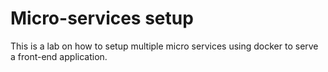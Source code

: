 # Micro-services setup 

This is a lab on how to setup multiple micro services using docker to serve a front-end application. 
